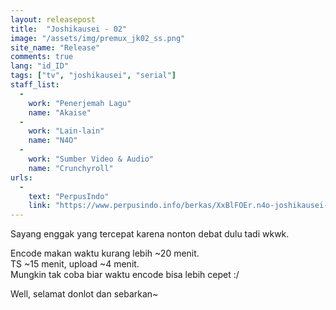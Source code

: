 ```yaml
---
layout: releasepost
title:  "Joshikausei - 02"
image: "/assets/img/premux_jk02_ss.png"
site_name: "Release"
comments: true
lang: "id_ID"
tags: ["tv", "joshikausei", "serial"]
staff_list:
  - 
    work: "Penerjemah Lagu"
    name: "Akaise"
  - 
    work: "Lain-lain"
    name: "N4O"
  - 
    work: "Sumber Video & Audio"
    name: "Crunchyroll"
urls:
  - 
    text: "PerpusIndo"
    link: "https://www.perpusindo.info/berkas/XxBlFOEr.n4o-joshikausei-02-11ceeb23-mkv"
---
```

Sayang enggak yang tercepat karena nonton debat dulu tadi wkwk.

Encode makan waktu kurang lebih ~20 menit.<br>
TS ~15 menit, upload ~4 menit.<br>
Mungkin tak coba biar waktu encode bisa lebih cepet :/

Well, selamat donlot dan sebarkan~